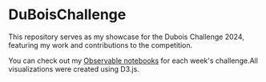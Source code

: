 # DuBoisChallenge
This repository serves as my showcase for the Dubois Challenge 2024, featuring my work and contributions to the competition.

You can check out my [Observable notebooks](https://observablehq.com/@isinkosemen-duboischallenge2024) for each week's challenge.All visualizations were created using D3.js.

